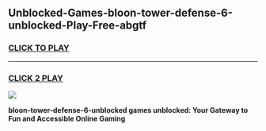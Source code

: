 
## Unblocked-Games-bloon-tower-defense-6-unblocked-Play-Free-abgtf
<h3>
<a href="https://premium76.site?title=bloon-tower-defense-6-unblocked&ref=23A">CLICK TO PLAY</a></h3>
<hr>

<h3>
<a href="https://premium76.site?title=bloon-tower-defense-6-unblocked&ref=23A">CLICK 2 PLAY</a>
  
</h3>

<a href="https://premium76.site?title=bloon-tower-defense-6-unblocked&ref=23A"><img src="https://clearcache.store/games.png"></a>


**bloon-tower-defense-6-unblocked games unblocked: Your Gateway to Fun and Accessible Online Gaming**
